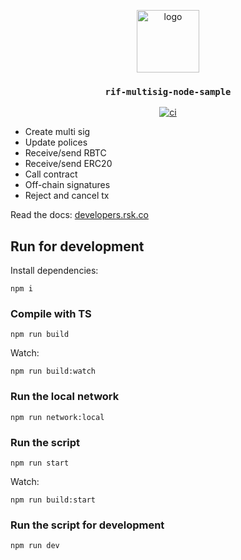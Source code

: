 <p align="middle">
    <img src="https://www.rifos.org/assets/img/logo.svg" alt="logo" height="100" >
</p>
<h3 align="middle"><code>rif-multisig-node-sample</code></h3>
<p align="middle">
    <a href="https://github.com/rsksmart/rif-typescript-script-template/actions/workflows/run.yml" alt="ci">
        <img src="https://github.com/rsksmart/rif-typescript-script-template/actions/workflows/run.yml/badge.svg" alt="ci" />
    </a>
</p>

- Create multi sig
- Update polices
- Receive/send RBTC
- Receive/send ERC20
- Call contract
- Off-chain signatures
- Reject and cancel tx

Read the docs: [developers.rsk.co](https://developers.rsk.co/rif/multisig/)

## Run for development

Install dependencies:

```
npm i
```

### Compile with TS

```
npm run build
```

Watch:

```
npm run build:watch
```

### Run the local network

```
npm run network:local
```

### Run the script

```
npm run start
```

Watch:

```
npm run build:start
```

### Run the script for development

```
npm run dev
```
